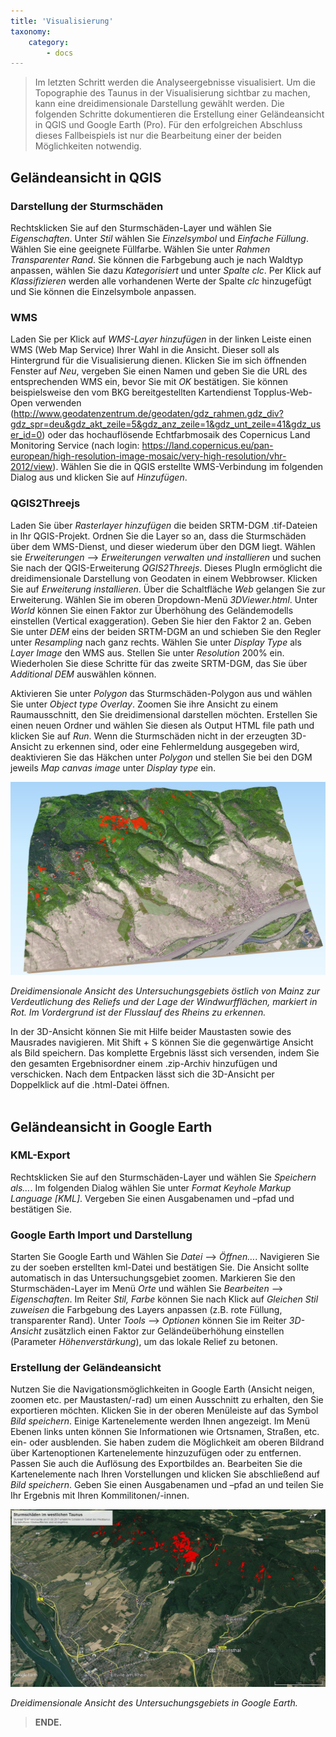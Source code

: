 ```yaml
---
title: 'Visualisierung'
taxonomy:
    category:
        - docs
---
```


> Im letzten Schritt werden die Analyseergebnisse visualisiert. Um die Topographie des Taunus in der Visualisierung sichtbar zu machen, kann eine dreidimensionale Darstellung gewählt werden. Die folgenden Schritte dokumentieren die Erstellung einer Geländeansicht in QGIS und Google Earth (Pro). Für den erfolgreichen Abschluss dieses Fallbeispiels ist nur die Bearbeitung einer der beiden Möglichkeiten notwendig.

## Geländeansicht in QGIS
### Darstellung der Sturmschäden
Rechtsklicken Sie auf den Sturmschäden-Layer und wählen Sie *Eigenschaften*. Unter *Stil* wählen Sie *Einzelsymbol* und *Einfache Füllung*. Wählen Sie eine geeignete Füllfarbe. Wählen Sie unter *Rahmen* *Transparenter Rand*. Sie können die Farbgebung auch je nach Waldtyp anpassen, wählen Sie dazu *Kategorisiert* und unter *Spalte* *clc*. Per Klick auf *Klassifizieren* werden alle vorhandenen Werte der Spalte *clc* hinzugefügt und Sie können die Einzelsymbole anpassen. 

### WMS 
Laden Sie per Klick auf *WMS-Layer hinzufügen* in der linken Leiste einen WMS (Web Map Service) Ihrer Wahl in die Ansicht. Dieser soll als Hintergrund für die Visualisierung dienen. Klicken Sie im sich öffnenden Fenster auf *Neu*, vergeben Sie einen Namen und geben Sie die URL des entsprechenden WMS ein, bevor Sie mit *OK* bestätigen. Sie können beispielsweise den vom BKG bereitgestellten Kartendienst Topplus-Web-Open verwenden (http://www.geodatenzentrum.de/geodaten/gdz_rahmen.gdz_div?gdz_spr=deu&gdz_akt_zeile=5&gdz_anz_zeile=1&gdz_unt_zeile=41&gdz_user_id=0) oder das hochauflösende Echtfarbmosaik des Copernicus Land Monitoring Service (nach login: https://land.copernicus.eu/pan-european/high-resolution-image-mosaic/very-high-resolution/vhr-2012/view). Wählen Sie die in QGIS erstellte WMS-Verbindung im folgenden Dialog aus und klicken Sie auf *Hinzufügen*. 

### QGIS2Threejs 
Laden Sie über *Rasterlayer hinzufügen* die beiden SRTM-DGM .tif-Dateien in Ihr QGIS-Projekt. Ordnen Sie die Layer so an, dass die Sturmschäden über dem WMS-Dienst, und dieser wiederum über den DGM liegt. Wählen sie *Erweiterungen* --> *Erweiterungen verwalten und installieren* und suchen Sie nach der QGIS-Erweiterung *QGIS2Threejs*. Dieses PlugIn ermöglicht die dreidimensionale Darstellung von Geodaten in einem Webbrowser. Klicken Sie auf *Erweiterung installieren*. Über die Schaltfläche *Web* gelangen Sie zur Erweiterung. Wählen Sie im oberen Dropdown-Menü *3DViewer.html*. Unter *World* können Sie einen Faktor zur Überhöhung des Geländemodells einstellen (Vertical exaggeration). Geben Sie hier den Faktor 2 an. Geben Sie unter *DEM* eins der beiden SRTM-DGM an und schieben Sie den Regler unter *Resampling* nach ganz rechts. Wählen Sie unter *Display Type* als *Layer Image* den WMS aus. Stellen Sie unter *Resolution* 200% ein. Wiederholen Sie diese Schritte für das zweite SRTM-DGM, das Sie über *Additional DEM* auswählen können. 

Aktivieren Sie unter *Polygon* das Sturmschäden-Polygon aus und wählen Sie unter *Object type Overlay*. Zoomen Sie ihre Ansicht zu einem Raumausschnitt, den Sie dreidimensional darstellen möchten. Erstellen Sie einen neuen Ordner und wählen Sie diesen als Output HTML file path und klicken Sie auf *Run*. Wenn die Sturmschäden nicht in der erzeugten 3D-Ansicht zu erkennen sind, oder eine Fehlermeldung ausgegeben wird, deaktivieren Sie das Häkchen unter *Polygon* und stellen Sie bei den DGM jeweils *Map canvas image* unter *Display type* ein. 

![QGIS2Threejs](/pages/09.Geovisualisierung/QGIS2Threejs_output.png)

*Dreidimensionale Ansicht des Untersuchungsgebiets östlich von Mainz zur Verdeutlichung des Reliefs und der Lage der Windwurfflächen, markiert in Rot. Im Vordergrund ist der Flusslauf des Rheins zu erkennen.*

In der 3D-Ansicht können Sie mit Hilfe beider Maustasten sowie des Mausrades navigieren. Mit Shift + S können Sie die gegenwärtige Ansicht als Bild speichern. Das komplette Ergebnis lässt sich versenden, indem Sie den gesamten Ergebnisordner einem .zip-Archiv hinzufügen und verschicken. Nach dem Entpacken lässt sich die 3D-Ansicht per Doppelklick auf die .html-Datei öffnen.
<br><br>

## Geländeansicht in Google Earth
### KML-Export
Rechtsklicken Sie auf den Sturmschäden-Layer und wählen Sie *Speichern als…*. Im folgenden Dialog wählen Sie unter *Format Keyhole Markup Language [KML]*. Vergeben Sie einen Ausgabenamen und –pfad und bestätigen Sie. 

### Google Earth Import und Darstellung
Starten Sie Google Earth und Wählen Sie *Datei* --> *Öffnen…*. Navigieren Sie zu der soeben erstellten kml-Datei und bestätigen Sie. Die Ansicht sollte automatisch in das Untersuchungsgebiet zoomen. Markieren Sie den Sturmschäden-Layer im Menü *Orte* und wählen Sie *Bearbeiten* --> *Eigenschaften*. Im Reiter *Stil, Farbe* können Sie nach Klick auf *Gleichen Stil zuweisen* die Farbgebung des Layers anpassen (z.B. rote Füllung, transparenter Rand). Unter *Tools* --> *Optionen* können Sie im Reiter *3D-Ansicht* zusätzlich einen Faktor zur Geländeüberhöhung einstellen (Parameter *Höhenverstärkung*), um das lokale Relief zu betonen.

### Erstellung der Geländeansicht
Nutzen Sie die Navigationsmöglichkeiten in Google Earth (Ansicht neigen, zoomen etc. per Maustasten/-rad) um einen Ausschnitt zu erhalten, den Sie exportieren möchten. Klicken Sie in der oberen Menüleiste auf das Symbol *Bild speichern*. Einige Kartenelemente werden Ihnen angezeigt. Im Menü Ebenen links unten können Sie Informationen wie Ortsnamen, Straßen, etc. ein- oder ausblenden. Sie haben zudem die Möglichkeit am oberen Bildrand über Kartenoptionen Kartenelemente hinzuzufügen oder zu entfernen. Passen Sie auch die Auflösung des Exportbildes an. Bearbeiten Sie die Kartenelemente nach Ihren Vorstellungen und klicken Sie abschließend auf *Bild speichern*. Geben Sie einen Ausgabenamen und –pfad an und teilen Sie Ihr Ergebnis mit Ihren Kommilitonen/-innen.

![GoogleEarth](/pages/09.Geovisualisierung/Google_Earth_Export_2.png)

*Dreidimensionale Ansicht des Untersuchungsgebiets in Google Earth.*

> __ENDE.__  
   
  

